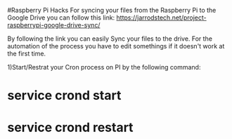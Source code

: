 #Raspberry Pi Hacks
For syncing your files from the Raspberry Pi to the Google Drive you can follow this link: 
https://jarrodstech.net/project-raspberrypi-google-drive-sync/

By following the link you can easily Sync your files to the drive.
For the automation of the process you have to edit somethings if it doesn't work at the first time.

1)Start/Restrat your Cron process on PI by the following command:
  # service crond start
  # service crond restart
  
